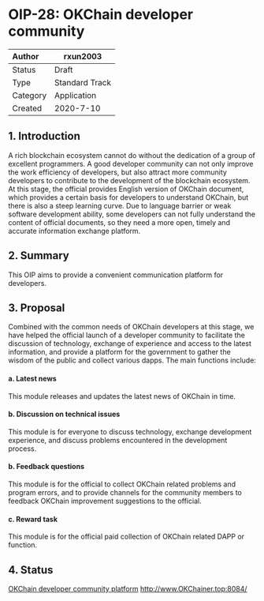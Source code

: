 # OIP-28: OKChain developer community

| Author   | rxun2003 |
| :------- | ------------------------ |
| Status   | Draft                    |
| Type     | Standard Track           |
| Category | Application              |
| Created  | 2020-7-10                |

## 1. Introduction

A rich blockchain ecosystem cannot do without the dedication of a group of excellent programmers. A good developer community can not only improve the work efficiency of developers, but also attract more community developers to contribute to the development of the blockchain ecosystem. At this stage, the official provides English version of OKChain document, which provides a certain basis for developers to understand OKChain, but there is also a steep learning curve. Due to language barrier or weak software development ability, some developers can not fully understand the content of official documents, so they need a more open, timely and accurate information exchange platform.

## 2. Summary

This OIP aims to provide a convenient communication platform for developers.

## 3. Proposal

Combined with the common needs of OKChain developers at this stage, we have helped the official launch of a developer community to facilitate the discussion of technology, exchange of experience and access to the latest information, and provide a platform for the government to gather the wisdom of the public and collect various dapps. The main functions include:

#### a. Latest news

This module releases and updates the latest news of OKChain in time.

#### b. Discussion on technical issues

This module is for everyone to discuss technology, exchange development experience, and discuss problems encountered in the development process.

#### b. Feedback questions

This module is for the official to collect OKChain related problems and program errors, and to provide channels for the community members to feedback OKChain improvement suggestions to the official.

#### c. Reward task

This module is for the official paid collection of OKChain related DAPP or function.

## 4. Status

[OKChain developer community platform](http://www.OKChainer.top:8084/) http://www.OKChainer.top:8084/

